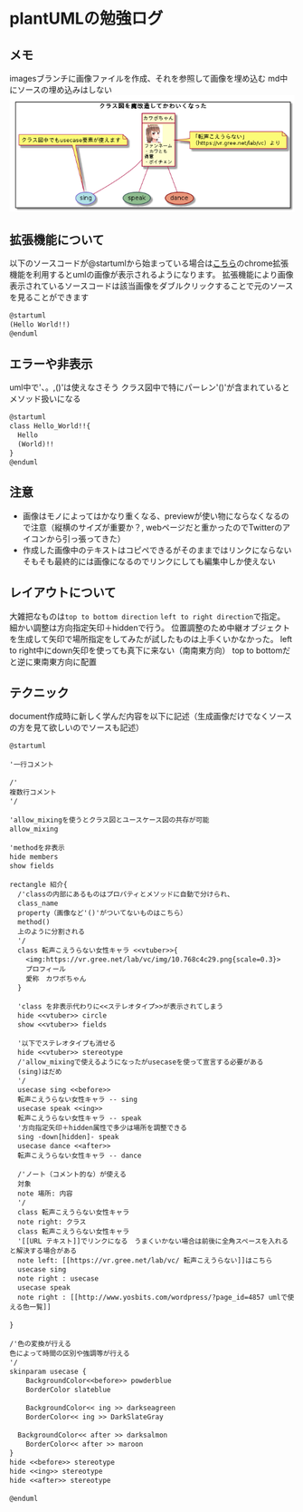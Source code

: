 # plantUMLの勉強ログ

## メモ
imagesブランチに画像ファイルを作成、それを参照して画像を埋め込む
md中にソースの埋め込みはしない
![リンク参考](https://github.com/kaitas/PlantUML-Study/blob/images/kawaiiPlantUML.png?raw=true "サンプル画像のレンダリング結果")

## 拡張機能について
以下のソースコードが@startumlから始まっている場合は[こちら](https://chrome.google.com/webstore/detail/pegmatite/jegkfbnfbfnohncpcfcimepibmhlkldo)のchrome拡張機能を利用するとumlの画像が表示されるようになります。
拡張機能により画像表示されているソースコードは該当画像をダブルクリックすることで元のソースを見ることができます
```plantuml
@startuml
(Hello World!!)
@enduml
```


## エラーや非表示
uml中で'、。,()'は使えなさそう
クラス図中で特にパーレン'()'が含まれているとメソッド扱いになる
```plantuml
@startuml
class Hello_World!!{
  Hello
  (World)!!
}
@enduml
```

## 注意
- 画像はモノによってはかなり重くなる、previewが使い物にならなくなるので注意（縦横のサイズが重要か？, webページだと重かったのでTwitterのアイコンから引っ張ってきた）
- 作成した画像中のテキストはコピペできるがそのままではリンクにならない
そもそも最終的には画像になるのでリンクにしても編集中しか使えない

## レイアウトについて
大雑把なものは```top to bottom direction``` ```left to right direction```で指定。
細かい調整は方向指定矢印＋hiddenで行う。
位置調整のため中継オブジェクトを生成して矢印で場所指定をしてみたが試したものは上手くいかなかった。
left to right中にdown矢印を使っても真下に来ない（南南東方向）
top to bottomだと逆に東南東方向に配置


## テクニック 
document作成時に新しく学んだ内容を以下に記述（生成画像だけでなくソースの方を見て欲しいのでソースも記述）


```plantuml
@startuml

'一行コメント

/'
複数行コメント
'/

'allow_mixingを使うとクラス図とユースケース図の共存が可能
allow_mixing

'methodを非表示
hide members
show fields

rectangle 紹介{
  /'classの内部にあるものはプロパティとメソッドに自動で分けられ、
  class_name
  property（画像など'()'がついてないものはこちら）
  method()
  上のように分割される
  '/
  class 転声こえうらない女性キャラ <<vtuber>>{
    <img:https://vr.gree.net/lab/vc/img/10.768c4c29.png{scale=0.3}>
    プロフィール
    愛称　カワボちゃん
  }

  'class を非表示代わりに<<ステレオタイプ>>が表示されてしまう
  hide <<vtuber>> circle
  show <<vtuber>> fields

  '以下でステレオタイプも消せる
  hide <<vtuber>> stereotype
  /'allow_mixingで使えるようになったがusecaseを使って宣言する必要がある
  (sing)はだめ
  '/
  usecase sing <<before>>
  転声こえうらない女性キャラ -- sing
  usecase speak <<ing>>
  転声こえうらない女性キャラ -- speak
  '方向指定矢印＋hidden属性で多少は場所を調整できる
  sing -down[hidden]- speak
  usecase dance <<after>>
  転声こえうらない女性キャラ -- dance

  /'ノート（コメント的な）が使える
  対象
  note 場所: 内容
  '/
  class 転声こえうらない女性キャラ
  note right: クラス
  class 転声こえうらない女性キャラ
  '[[URL テキスト]]でリンクになる　うまくいかない場合は前後に全角スペースを入れると解決する場合がある
  note left: [[https://vr.gree.net/lab/vc/ 転声こえうらない]]はこちら
  usecase sing
  note right : usecase
  usecase speak
  note right : [[http://www.yosbits.com/wordpress/?page_id=4857 umlで使える色一覧]]

}

/'色の変換が行える
色によって時間の区別や強調等が行える
'/
skinparam usecase {
	BackgroundColor<<before>> powderblue
	BorderColor slateblue

	BackgroundColor<< ing >> darkseagreen
	BorderColor<< ing >> DarkSlateGray

  BackgroundColor<< after >> darksalmon
	BorderColor<< after >> maroon
}
hide <<before>> stereotype
hide <<ing>> stereotype
hide <<after>> stereotype

@enduml
```
